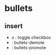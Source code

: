 # bullets

## insert
- <leader>x : toggle checkbox
- <C-t>     : bullets-demote
- <C-d>     : bullets-promote



